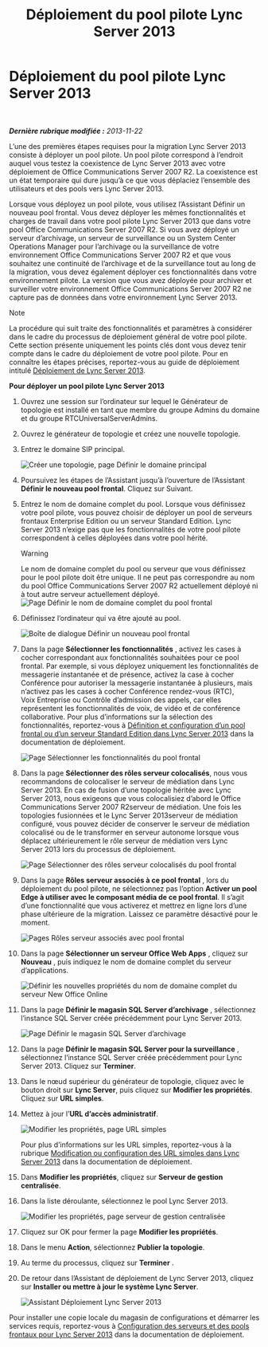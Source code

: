 ﻿---
title: Déploiement du pool pilote Lync Server 2013
TOCTitle: Déploiement du pool pilote Lync Server 2013
ms:assetid: 19c27053-8b21-401f-ad91-75c2dd355e91
ms:mtpsurl: https://technet.microsoft.com/fr-fr/library/JJ204718(v=OCS.15)
ms:contentKeyID: 49296403
ms.date: 05/20/2016
mtps_version: v=OCS.15
ms.translationtype: HT
---

# Déploiement du pool pilote Lync Server 2013

 

_**Dernière rubrique modifiée :** 2013-11-22_

L’une des premières étapes requises pour la migration Lync Server 2013 consiste à déployer un pool pilote. Un pool pilote correspond à l’endroit auquel vous testez la coexistence de Lync Server 2013 avec votre déploiement de Office Communications Server 2007 R2. La coexistence est un état temporaire qui dure jusqu’à ce que vous déplaciez l’ensemble des utilisateurs et des pools vers Lync Server 2013.

Lorsque vous déployez un pool pilote, vous utilisez l’Assistant Définir un nouveau pool frontal. Vous devez déployer les mêmes fonctionnalités et charges de travail dans votre pool pilote Lync Server 2013 que dans votre pool Office Communications Server 2007 R2. Si vous avez déployé un serveur d’archivage, un serveur de surveillance ou un System Center Operations Manager pour l’archivage ou la surveillance de votre environnement Office Communications Server 2007 R2 et que vous souhaitez une continuité de l’archivage et de la surveillance tout au long de la migration, vous devez également déployer ces fonctionnalités dans votre environnement pilote. La version que vous avez déployée pour archiver et surveiller votre environnement Office Communications Server 2007 R2 ne capture pas de données dans votre environnement Lync Server 2013.

> [!note]  
> La procédure qui suit traite des fonctionnalités et paramètres à considérer dans le cadre du processus de déploiement général de votre pool pilote. Cette section présente uniquement les points clés dont vous devez tenir compte dans le cadre du déploiement de votre pool pilote. Pour en connaître les étapes précises, reportez-vous au guide de déploiement intitulé <a href="lync-server-2013-deploying-lync-server.md">Déploiement de Lync Server 2013</a>.

**Pour déployer un pool pilote Lync Server 2013**

1.  Ouvrez une session sur l’ordinateur sur lequel le Générateur de topologie est installé en tant que membre du groupe Admins du domaine et du groupe RTCUniversalServerAdmins.

2.  Ouvrez le générateur de topologie et créez une nouvelle topologie.

3.  Entrez le domaine SIP principal.
    
    ![Créer une topologie, page Définir le domaine principal](images/JJ204718.68775d87-f32c-494a-8386-6d4c81e81284(OCS.15).jpg "Créer une topologie, page Définir le domaine principal")

4.  Poursuivez les étapes de l’Assistant jusqu’à l’ouverture de l’Assistant **Définir le nouveau pool frontal**. Cliquez sur Suivant.

5.  Entrez le nom de domaine complet du pool. Lorsque vous définissez votre pool pilote, vous pouvez choisir de déployer un pool de serveurs frontaux Enterprise Edition ou un serveur Standard Edition. Lync Server 2013 n’exige pas que les fonctionnalités de votre pool pilote correspondent à celles déployées dans votre pool hérité.
    
    > [!warning]  
    > Le nom de domaine complet du pool ou serveur que vous définissez pour le pool pilote doit être unique. Il ne peut pas correspondre au nom du pool Office Communications Server 2007 R2 actuellement déployé ni à tout autre serveur actuellement déployé.    
    ![Page Définir le nom de domaine complet du pool frontal](images/JJ204718.5ff4336c-13fa-47cc-899b-066f267eb3f0(OCS.15).jpg "Page Définir le nom de domaine complet du pool frontal")

6.  Définissez l’ordinateur qui va être ajouté au pool.
    
    ![Boîte de dialogue Définir un nouveau pool frontal](images/JJ204718.374f0ed4-988b-465f-9861-8d1db401e76f(OCS.15).jpg "Boîte de dialogue Définir un nouveau pool frontal")

7.  Dans la page **Sélectionner les fonctionnalités** , activez les cases à cocher correspondant aux fonctionnalités souhaitées pour ce pool frontal. Par exemple, si vous déployez uniquement les fonctionnalités de messagerie instantanée et de présence, activez la case à cocher Conférence pour autoriser la messagerie instantanée à plusieurs, mais n’activez pas les cases à cocher Conférence rendez-vous (RTC), Voix Entreprise ou Contrôle d’admission des appels, car elles représentent les fonctionnalités de voix, de vidéo et de conférence collaborative. Pour plus d’informations sur la sélection des fonctionnalités, reportez-vous à [Définition et configuration d’un pool frontal ou d’un serveur Standard Edition dans Lync Server 2013](lync-server-2013-define-and-configure-a-front-end-pool-or-standard-edition-server.md) dans la documentation de déploiement.
    
    ![Page Sélectionner les fonctionnalités du pool frontal](images/JJ205144.5c3f3ff9-6e17-4d66-9b13-3bd55b38246b(OCS.15).jpg "Page Sélectionner les fonctionnalités du pool frontal")

8.  Dans la page **Sélectionner des rôles serveur colocalisés**, nous vous recommandons de colocaliser le serveur de médiation dans Lync Server 2013. En cas de fusion d’une topologie héritée avec Lync Server 2013, nous exigeons que vous colocalisiez d’abord le Office Communications Server 2007 R2serveur de médiation. Une fois les topologies fusionnées et le Lync Server 2013serveur de médiation configuré, vous pouvez décider de conserver le serveur de médiation colocalisé ou de le transformer en serveur autonome lorsque vous déplacez ultérieurement le rôle serveur de médiation vers Lync Server 2013 lors du processus de déploiement.
    
    ![Page Sélectionner des rôles serveur colocalisés du pool frontal](images/JJ205144.e00b7eba-010b-44ed-b0a6-6ab3e534fb8c(OCS.15).jpg "Page Sélectionner des rôles serveur colocalisés du pool frontal")

9.  Dans la page **Rôles serveur associés à ce pool frontal** , lors du déploiement du pool pilote, ne sélectionnez pas l’option **Activer un pool Edge à utiliser avec le composant média de ce pool frontal**. Il s’agit d’une fonctionnalité que vous activerez et mettrez en ligne lors d’une phase ultérieure de la migration. Laissez ce paramètre désactivé pour le moment.
    
    ![Pages Rôles serveur associés avec pool frontal](images/JJ205144.2d95a798-ad76-4dad-9392-ce41f4d938d1(OCS.15).jpg "Pages Rôles serveur associés avec pool frontal")

10. Dans la page **Sélectionner un serveur Office Web Apps** , cliquez sur **Nouveau** , puis indiquez le nom de domaine complet du serveur d’applications.
    
    ![Définir les nouvelles propriétés du nom de domaine complet du serveur New Office Online](images/JJ205144.25c6b455-f1b8-4326-a569-6e338153d398(OCS.15).jpg "Définir les nouvelles propriétés du nom de domaine complet du serveur New Office Online")

11. Dans la page **Définir le magasin SQL Server d’archivage** , sélectionnez l’instance SQL Server créée précédemment pour Lync Server 2013.
    
    ![Page Définir le magasin SQL Server d’archivage](images/JJ205144.0f76f1dc-d0d7-42a0-aea3-400b8e1f35cd(OCS.15).jpg "Page Définir le magasin SQL Server d’archivage")

12. Dans la page **Définir le magasin SQL Server pour la surveillance** , sélectionnez l’instance SQL Server créée précédemment pour Lync Server 2013. Cliquez sur **Terminer**.

13. Dans le nœud supérieur du générateur de topologie, cliquez avec le bouton droit sur **Lync Server**, puis cliquez sur **Modifier les propriétés**. Cliquez sur **URL simples**.

14. Mettez à jour l’**URL d’accès administratif**.
    
    ![Modifier les propriétés, page URL simples](images/JJ204718.ef596dd2-1983-47e0-b342-4fc7a0e36380(OCS.15).jpg "Modifier les propriétés, page URL simples")
    
    Pour plus d’informations sur les URL simples, reportez-vous à la rubrique [Modification ou configuration des URL simples dans Lync Server 2013](lync-server-2013-edit-or-configure-simple-urls.md) dans la documentation de déploiement.

15. Dans **Modifier les propriétés**, cliquez sur **Serveur de gestion centralisée**.

16. Dans la liste déroulante, sélectionnez le pool Lync Server 2013.
    
    ![Modifier les propriétés, page serveur de gestion centralisée](images/JJ204718.211955fc-85f2-462d-8709-e6ea67092e89(OCS.15).jpg "Modifier les propriétés, page serveur de gestion centralisée")

17. Cliquez sur OK pour fermer la page **Modifier les propriétés**.

18. Dans le menu **Action**, sélectionnez **Publier la topologie**.

19. Au terme du processus, cliquez sur **Terminer** .

20. De retour dans l’Assistant de déploiement de Lync Server 2013, cliquez sur **Installer ou mettre à jour le système Lync Server**.
    
    ![Assistant Déploiement Lync Server 2013](images/JJ204718.fb05adef-ad29-4905-9090-d409261b0e48(OCS.15).jpg "Assistant Déploiement Lync Server 2013")

Pour installer une copie locale du magasin de configurations et démarrer les services requis, reportez-vous à [Configuration des serveurs et des pools frontaux pour Lync Server 2013](lync-server-2013-setting-up-front-end-servers-and-front-end-pools.md) dans la documentation de déploiement.


